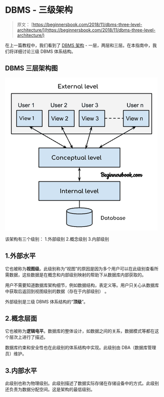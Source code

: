 # DBMS - 三级架构

> 原文： [https://beginnersbook.com/2018/11/dbms-three-level-architecture/](https://beginnersbook.com/2018/11/dbms-three-level-architecture/)

在上一篇教程中，我们看到了 [DBMS 架构](https://beginnersbook.com/2018/11/dbms-architecture/) - 一层，两层和三层。在本指南中，我们将详细讨论三级 DBMS 体系结构。

## DBMS 三层架构图

![DBMS - Three Level Architecture](img/b52142f03f96e6943f2189b5ba2f7d3b.jpg)

该架构有三个级别：
1.外部级别
2.概念级别
3.内部级别

## 1.外部水平

它也被称为**视图级**。此级别称为“视图”的原因是因为多个用户可以在此级别查看所需数据，这些数据是在概念和内部级别映射的帮助下从数据库内部获取的。

用户不需要知道数据库架构细节，例如数据结构，表定义等。用户只关心从数据库中获取后返回到视图级别的数据（存在于内部级别） 。

外部级别是三级 DBMS 体系结构的“**顶级**”。

## 2.概念层面

它也被称为**逻辑电平**。数据库的整体设计，如数据之间的关系，数据模式等都在这个层次上进行了描述。

数据库约束和安全性也在此级别的体系结构中实现。此级别由 DBA（数据库管理员）维护。

## 3.内部水平

此级别也称为物理级别。此级别描述了数据实际存储在存储设备中的方式。此级别还负责为数据分配空间。这是架构的最低级别。